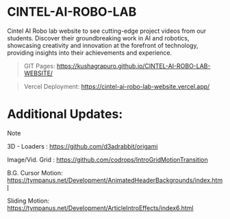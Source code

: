 # CINTEL-AI-ROBO-LAB
Cintel AI Robo lab website to see cutting-edge project videos from our students. Discover their groundbreaking work in AI and robotics, showcasing creativity and innovation at the forefront of technology, providing insights into their achievements and experience.

> GIT Pages: https://kushagrapuro.github.io/CINTEL-AI-ROBO-LAB-WEBSITE/

> Vercel Deployment: https://cintel-ai-robo-lab-website.vercel.app/
  
# Additional Updates:
> [!NOTE]
> 3D - Loaders : https://github.com/d3adrabbit/origami
>
> Image/Vid. Grid : https://github.com/codrops/IntroGridMotionTransition
>
> B.G. Cursor Motion: https://tympanus.net/Development/AnimatedHeaderBackgrounds/index.html
>
> Sliding Motion: https://tympanus.net/Development/ArticleIntroEffects/index6.html

